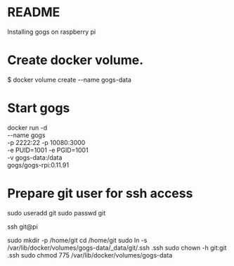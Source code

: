 # README #

Installing gogs on raspberry pi

# Create docker volume.
$ docker volume create --name gogs-data

# Start gogs
docker run -d \
    --name gogs \
    -p 2222:22 -p 10080:3000 \
    -e PUID=1001 -e PGID=1001 \
    -v gogs-data:/data \
    gogs/gogs-rpi:0.11.91

# Prepare git user for ssh access
sudo useradd git
sudo passwd git

ssh git@pi

sudo mkdir -p /home/git
cd /home/git
sudo ln -s /var/lib/docker/volumes/gogs-data/_data/git/.ssh .ssh
sudo chown -h git:git .ssh
sudo chmod 775 /var/lib/docker/volumes/gogs-data